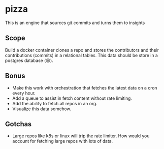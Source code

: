 # pizza
This is an engine that sources git commits and turns them to insights

## Scope
Build a docker container clones a repo and stores the contributors and their contributions (commits) in a relational tables. This data should be store in a postgres database (😃). 

## Bonus
- Make this work with orchestration that fetches the latest data on a cron every hour.
- Add a queue to assist in fetch content without rate limiting.
- Add the ability to fetch all repos in an org.
- Visualize this data somehow.

## Gotchas
- Large repos like k8s or linux will trip the rate limiter. How would you account for fetching large repos with lots of data.
